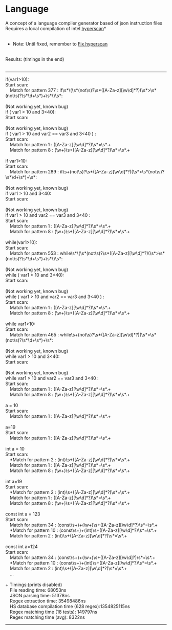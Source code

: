 # Language
A concept of a language compiler generator based of json instruction files
<br>
Requires a local compilation of intel <a href="https://github.com/intel/hyperscan">hyperscan</a>*
<br>
<br>
* Note: Until fixed, remember to <a href="https://github.com/intel/hyperscan/issues/292#issuecomment-762635447">Fix hyperscan</a>
<br>
Results: (timings in the end)
<br>
<br>
<hr>
if(var1&gt;10):<br>
Start scan:<br>
&emsp;Match for pattern 377 : if\s*\(\s*(not\s)?\s*([A-Za-z][\w\d]*?)(\s*&gt;\s*(not\s)?\s*\d+\s*)+\s*\)\s*:<br>
<br>
(Not working yet, known bug)<br>
if  (  var1  &gt; 10  and 3&lt;40):<br>
Start scan:<br>
<br>
(Not working yet, known bug)<br>
if  (  var1  &gt; 10  and var2 == var3 and 3&lt;40  )  :<br>
Start scan:<br>
&emsp;Match for pattern 1 : ([A-Za-z][\w\d]*?)\s*=\s*.+<br>
&emsp;Match for pattern 8 : (\w+)\s+([A-Za-z][\w\d]*?)\s*=\s*.+<br>
<br>
if var1&gt;10:<br>
Start scan:<br>
&emsp;Match for pattern 289 : if\s+(not\s)?\s*([A-Za-z][\w\d]*?)(\s*&gt;\s*(not\s)?\s*\d+\s*)+\s*:<br>
<br>
(Not working yet, known bug)<br>
if    var1  &gt; 10  and 3&lt;40:<br>
Start scan:<br>
<br>
(Not working yet, known bug)<br>
if    var1  &gt; 10  and var2 == var3 and 3&lt;40   :<br>
Start scan:<br>
&emsp;Match for pattern 1 : ([A-Za-z][\w\d]*?)\s*=\s*.+<br>
&emsp;Match for pattern 8 : (\w+)\s+([A-Za-z][\w\d]*?)\s*=\s*.+<br>
<br>
while(var1&gt;10):<br>
Start scan:<br>
&emsp;Match for pattern 553 : while\s*\(\s*(not\s)?\s*([A-Za-z][\w\d]*?)(\s*&gt;\s*(not\s)?\s*\d+\s*)+\s*\)\s*:<br>
<br>
(Not working yet, known bug)<br>
while  (  var1  &gt; 10  and 3&lt;40):<br>
Start scan:<br>
<br>
(Not working yet, known bug)<br>
while  (  var1  &gt; 10  and var2 == var3 and 3&lt;40  )   :<br>
Start scan:<br>
&emsp;Match for pattern 1 : ([A-Za-z][\w\d]*?)\s*=\s*.+<br>
&emsp;Match for pattern 8 : (\w+)\s+([A-Za-z][\w\d]*?)\s*=\s*.+<br>
<br>
while var1&gt;10:<br>
Start scan:<br>
&emsp;Match for pattern 465 : while\s+(not\s)?\s*([A-Za-z][\w\d]*?)(\s*&gt;\s*(not\s)?\s*\d+\s*)+\s*:<br>
<br>
(Not working yet, known bug)<br>
while    var1  &gt; 10  and 3&lt;40:<br>
Start scan:<br>
<br>
(Not working yet, known bug)<br>
while   var1  &gt; 10  and var2 == var3   and    3&lt;40    :<br>
Start scan:<br>
&emsp;Match for pattern 1 : ([A-Za-z][\w\d]*?)\s*=\s*.+<br>
&emsp;Match for pattern 8 : (\w+)\s+([A-Za-z][\w\d]*?)\s*=\s*.+<br>
<br>
a    =     10<br>
Start scan:<br>
&emsp;Match for pattern 1 : ([A-Za-z][\w\d]*?)\s*=\s*.+<br>
<br>
a=19<br>
Start scan:<br>
&emsp;Match for pattern 1 : ([A-Za-z][\w\d]*?)\s*=\s*.+<br>
<br>
int   a   =  10<br>
Start scan:<br>
&emsp;*Match for pattern 2 : (int)\s+([A-Za-z][\w\d]*?)\s*=\s*.+<br>
&emsp;Match for pattern 1 : ([A-Za-z][\w\d]*?)\s*=\s*.+<br>
&emsp;Match for pattern 8 : (\w+)\s+([A-Za-z][\w\d]*?)\s*=\s*.+<br>
<br>
int a=19<br>
Start scan:<br>
&emsp;*Match for pattern 2 : (int)\s+([A-Za-z][\w\d]*?)\s*=\s*.+<br>
&emsp;Match for pattern 1 : ([A-Za-z][\w\d]*?)\s*=\s*.+<br>
&emsp;Match for pattern 8 : (\w+)\s+([A-Za-z][\w\d]*?)\s*=\s*.+<br>
<br>
const    int    a   = 123<br>
Start scan:<br>
&emsp;Match for pattern 34 : (const\s+)+(\w+)\s+([A-Za-z][\w\d]*?)\s*=\s*.+<br>
&emsp;*Match for pattern 10 : (const\s+)+(int)\s+([A-Za-z][\w\d]*?)\s*=\s*.+<br>
&emsp;Match for pattern 2 : (int)\s+([A-Za-z][\w\d]*?)\s*=\s*.+<br>
<br>
const int a=124<br>
Start scan:<br>
&emsp;Match for pattern 34 : (const\s+)+(\w+)\s+([A-Za-z][\w\d]?)\s*=\s*.+<br>
&emsp;*Match for pattern 10 : (const\s+)+(int)\s+([A-Za-z][\w\d]*?)\s*=\s*.+<br>
&emsp;Match for pattern 2 : (int)\s+([A-Za-z][\w\d]*?)\s*=\s*.+<br>
&emsp;...<br>
<br>
+ Timings:(prints disabled)<br>
&emsp;File reading time: 68053ns<br>
&emsp;JSON parsing time: 51378ns<br>
&emsp;Regex extraction time: 35498486ns<br>
&emsp;HS database compilation time (628 regex):1354825115ns<br>
&emsp;Regex matching time (18 tests): 149797ns<br>
&emsp;Regex matching time (avg): 8322ns<br>
<hr>
